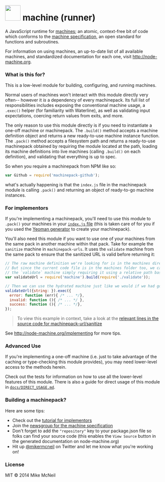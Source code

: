 <h1>
  <img src="http://node-machine.org/images/machine-anthropomorph-for-white-bg.png" width="50" />
  machine (runner)
</h1>

A JavaScript runtime for [machines](http://node-machine.org); an atomic, context-free bit of code which conforms to the [machine specification](http://node-machine.org/spec/machine), an open standard for functions and subroutines.

For information on using machines, an up-to-date list of all available machines, and standardized documentation for each one, visit http://node-machine.org.

### What is this for?

This is a low-level module for building, configuring, and running machines.

Normal users of machines won't interact with this module directly very often-- however it _is_ a dependency of every machinepack.  Its full list of responsibilities includes exposing the conventional machine usage, a `.exec()` helper (for familiarity with Waterline), as well as validating input expectations, coercing return values from exits, and more.

The only reason to use this module directly is if you need to instantiate a one-off machine or machinepack.  The `.build()` method accepts a machine definition object and returns a new ready-to-use machine instance function.  The `.pack()` method accepts a filesystem path and returns a ready-to-use machinepack obtained by requiring the module located at the path, loading its machine definitions into live machines (calling `.build()` on each definition), and validating that everything is up to spec.

So when you require a machinepack from NPM like so:

```javascript
var Github = require('machinepack-github');
```

what's actually happening is that the `index.js` file in the machinepack module is calling `.pack()` and returning an object of ready-to-go machine instances.


### For implementors

If you're implementing a machinepack, you'll need to use this module to `.pack()` your machines in your [`index.js` file](https://github.com/mikermcneil/machinepack-urls/blob/master/index.js#L2) (this is taken care of for you if you used the [Yeoman generator](https://github.com/node-machine/generator-machinepack) to create your machinepack).

You'll also need this module if you want to use one of your machines from the same pack in another machine within that pack.  Take for example the `sanitize` machine in `machinepack-urls`.  It uses the `validate` machine from the same pack to ensure that the sanitized URL is valid before returning it:

```js
// The raw machine definition we're looking for is in the machines directory of this machinepack.
// But since the current code file is in the machines folder too, we can get the raw definition for
// the `validate` machine simply requiring it using a relative path based on its "identity".
var validateUrl = require('machine').build(require('./validate'));

// Then we can use the hydrated machine just like we would if we had gotten it out of a machinepack:
validateUrl({string: }).exec({
  error: function (err){ /* ... */},
  invalid: function (){ /* ... */ },
  success: function (){ /* ... */},
});

```
> To view this example in context, take a look at the [relevant lines in the source code for machinepack-url/sanitize](https://github.com/mikermcneil/machinepack-urls/blob/5153f138280b2385cc35e1bee54c50c8e155fb70/machines/sanitize.js#L29)

See http://node-machine.org/implementing for more tips.


### Advanced Use

If you're implementing a one-off machine (i.e. just to take advantage of the caching or type-checking this module provides), you may need lower-level access to the methods herein.

Check out the tests for information on how to use all the lower-level features of this module.  There is also a guide for direct usage of this module in [`docs/DIRECT_USAGE.md`](./docs/DIRECT_USAGE.md).

### Building a machinepack?

Here are some tips:
+ Check out the [tutorial for implementors](http://node-machine.org/implementing/Getting-Started)
+ Join the [newsgroup for the machine specification](https://groups.google.com/forum/?hl=en#!forum/node-machine)
+ Don't forget to add the `"repository"` key to your package.json file so folks can find your source code (this enables the `View Source` button in the generated documentation on node-machine.org)
+ Hit up [@mikermcneil](https://twitter.com/mikermcneil) on Twitter and let me know what you're working on!

### License

MIT
&copy; 2014 Mike McNeil


